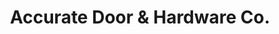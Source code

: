 ---
title: "Accurate Door & Hardware Co."
url: /kamloops/accurate-door-and-hardware-co/
shop: hardware
---